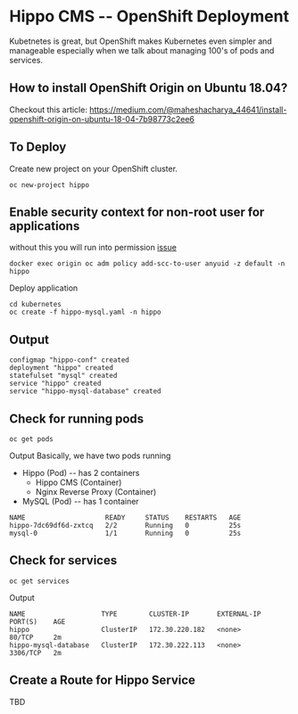 # Hippo CMS -- OpenShift Deployment
Kubetnetes is great, but OpenShift makes Kubernetes even simpler and manageable especially when we talk about managing 100's of pods and services.

How to install OpenShift Origin on Ubuntu 18.04?
-----------------------------------------------
Checkout this article: 
https://medium.com/@maheshacharya_44641/install-openshift-origin-on-ubuntu-18-04-7b98773c2ee6

To Deploy 
---------
Create new project on your OpenShift cluster.
```
oc new-project hippo
```
Enable security context for non-root user for applications
-----
without this you will run into permission [issue](https://github.com/openshift/origin/issues/10483) 
```
docker exec origin oc adm policy add-scc-to-user anyuid -z default -n hippo
```

Deploy application
```
cd kubernetes
oc create -f hippo-mysql.yaml -n hippo
```
Output
-----
```
configmap "hippo-conf" created
deployment "hippo" created
statefulset "mysql" created
service "hippo" created
service "hippo-mysql-database" created
```
Check for running pods
--------
```
oc get pods
```
Output
Basically, we have two pods running 
* Hippo (Pod) -- has 2 containers
  * Hippo CMS (Container)
  * Nginx Reverse Proxy (Container)
* MySQL (Pod) -- has 1 container
```
NAME                    READY     STATUS    RESTARTS   AGE
hippo-7dc69df6d-zxtcq   2/2       Running   0          25s
mysql-0                 1/1       Running   0          25s
```
Check for services
--------
```
oc get services
```
Output
```
NAME                   TYPE        CLUSTER-IP       EXTERNAL-IP   PORT(S)    AGE
hippo                  ClusterIP   172.30.220.182   <none>        80/TCP     2m
hippo-mysql-database   ClusterIP   172.30.222.113   <none>        3306/TCP   2m
```

Create a Route for Hippo Service
------
TBD
